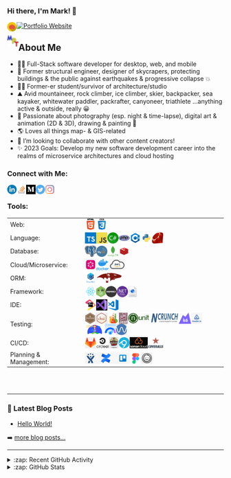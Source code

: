 ### Hi there, I'm Mark! 👋

[<img align="left" alt="markPThomas | portfolio website" width="22px" src="https://github.com/MarkPThomas/MarkPThomas/blob/master/Briefcase-icon.png" />][portfolio] [![Portfolio Website](https://img.shields.io/website?label=Portfolio&style=for-the-badge&url=https://markpthomas.github.io)](https://markpthomas.github.io)

<!-- [<img align="left" alt="MarkPThomas.com" width="22px" src="https://github.com/MarkPThomas/MarkPThomas/blob/master/icons/markPThomas.png" />][website] [![Website](https://img.shields.io/website?label=MarkPThomas.com&style=for-the-badge&url=http://www.markpthomas.com)](http://www.markpthomas.com) -->
<a href="http://www.markpthomas.com" target="_blank" rel="noopener noreferrer">
  <img align="left" title="CSS3" alt="CSS3" height="26px" src="https://github.com/MarkPThomas/MarkPThomas/blob/master/icons/markPThomas.png" />
  <!-- Personal Website -->
</a>

## About Me

- 👨‍💻 Full-Stack software developer for desktop, web, and mobile
- 🏢 Former structural engineer, designer of skycrapers, protecting buildings & the public against earthquakes & progressive collapse 💥
- 🧑‍🎨 Former-er student/survivor of architecture/studio
- ⛰️ Avid mountaineer, rock climber, ice climber, skier, backpacker, sea kayaker, whitewater paddler, packrafter, canyoneer, triathlete ...anything active & outside, really 😀
- 📸 Passionate about photography (esp. night & time-lapse), digital art & animation (2D & 3D), drawing & painting 🎨
- 🌎 Loves all things map- & GIS-related
- 🤝 I’m looking to collaborate with other content creators!
- ✨ 2023 Goals: Develop my new software development career into the realms of microservice architectures and cloud hosting

### Connect with Me:
[<img align="left" alt="markPThomas | LinkedIn" width="22px" src="https://github.com/MarkPThomas/MarkPThomas/blob/master/icons/linkedIn_icon.svg" />][linkedin]
[<img align="left" alt="markPThomas | Stack Overflow" width="22px" src="https://github.com/MarkPThomas/MarkPThomas/blob/master/icons/stackOverflow_icon.png" />][stackoverflow]
[<img align="left" alt="markPThomas | Medium" width="22px" src="https://github.com/MarkPThomas/MarkPThomas/blob/master/icons/medium.png" />][blog]
[<img align="left" alt="markPThomas | Twitter" width="22px" src="https://github.com/MarkPThomas/MarkPThomas/blob/master/icons/twitter_icon.svg" />][twitter]
[<img align="left" alt="markPThomas | Instagram" width="22px" src="https://github.com/MarkPThomas/MarkPThomas/blob/master/icons/instagram.png" />][instagram]

<br />

### Tools:
<table style="border:none">
  <tr>
    <td>Web: </td>
    <td>
      <a href="https://developer.mozilla.org/en-US/docs/Glossary/HTML5" target="_blank" rel="noopener noreferrer">
        <img align="left" title="HTML5" alt="HTML5" height="26px" src="https://github.com/MarkPThomas/MarkPThomas/blob/master/icons/html.png" />
         <!-- | HTML5 -->
        </a>
      <a href="https://developer.mozilla.org/en-US/docs/Web/CSS" target="_blank" rel="noopener noreferrer">
        <img align="left" title="CSS3" alt="CSS3" height="26px" src="https://github.com/MarkPThomas/MarkPThomas/blob/master/icons/css.png" />
         <!-- | CSS3 -->
        </a>
    </td>
  </tr>
  <tr>
    <td>Language: </td>
    <td>
       <a href="https://www.typescriptlang.org/" target="_blank" rel="noopener noreferrer">
         <img align="left" title="TypeScript" alt="TypeScript" height="26px" src="https://github.com/MarkPThomas/MarkPThomas/blob/master/icons/typeScript.png" />
         <!-- TypeScript -->
       </a>
       <a href="https://javascript.info/js" target="_blank" rel="noopener noreferrer"><img align="left" title="JavaScript" alt="JavaScript" height="26px" src="https://github.com/MarkPThomas/MarkPThomas/blob/master/icons/javascript.png" />
         <!-- | JavaScript -->
        </a>
       <a href="https://docs.microsoft.com/en-us/dotnet/csharp/tour-of-csharp/" target="_blank" rel="noopener noreferrer"><img align="left" title="C#" alt="C Sharp" height="26px" src="https://github.com/MarkPThomas/MarkPThomas/blob/master/icons/csharp.png" />
         <!-- | C# -->
        </a>
       <a href="https://www.php.net/manual/en/intro-whatis.php" target="_blank" rel="noopener noreferrer"><img align="left" title="PHP" alt="PHP" height="26px" src="https://github.com/MarkPThomas/MarkPThomas/blob/master/icons/php.png" />
         <!-- | PHP -->
        </a>
       <a href="https://en.wikipedia.org/wiki/C%2B%2B" target="_blank" rel="noopener noreferrer"><img align="left" title="C++" alt="C Plus Plus" height="26px" src="https://github.com/MarkPThomas/MarkPThomas/blob/master/icons/cPlusPlus.png" />
         <!-- | C++ -->
        </a>
       <a href="https://www.python.org/" target="_blank" rel="noopener noreferrer"><img align="left" title="Python" alt="Python" height="26px" src="https://github.com/MarkPThomas/MarkPThomas/blob/master/icons/python.png" />
         <!-- | Python -->
        </a>
       <a href="https://www.ruby-lang.org/en/" target="_blank" rel="noopener noreferrer"><img align="left" title="Ruby" alt="Ruby" height="26px" src="https://github.com/MarkPThomas/MarkPThomas/blob/master/icons/ruby.png" />
         <!-- | Ruby -->
        </a>
    </td>
  </tr>
  <tr>
    <td>Database: </td>
    <td>
       <a href="https://www.postgresql.org/" target="_blank" rel="noopener noreferrer"><img align="left" title="Postgres" alt="Postgres" height="26px" src="https://github.com/MarkPThomas/MarkPThomas/blob/master/icons/postgresql.png" />
         <!-- PostgreSQL -->
        </a>
       <a href="https://www.mysql.com/" target="_blank" rel="noopener noreferrer"><img align="left" title="MySQL" alt="MySQL" height="26px" src="https://github.com/MarkPThomas/MarkPThomas/blob/master/icons/MySQL.png" />
         <!-- | MySQL -->
        </a>
       <a href="https://www.mongodb.com/" target="_blank" rel="noopener noreferrer"><img align="left" title="MongoDB" alt="MongoDB" height="26px" src="https://github.com/MarkPThomas/MarkPThomas/blob/master/icons/MongoDB.png" />
         <!-- | MongoDB -->
        </a>
       <a href="https://redis.io/" target="_blank" rel="noopener noreferrer"><img align="left" title="Redis" alt="Redis" height="26px" src="https://github.com/MarkPThomas/MarkPThomas/blob/master/icons/redis.png" />
         <!-- | Redis -->
        </a>
       <!-- <a href="https://neo4j.com/" target="_blank" rel="noopener noreferrer">
          <img align="left" title="TypeScript" alt="TypeScript" height="26px" src="https://github.com/MarkPThomas/MarkPThomas/blob/master/icons/neo4j.png" />
         | Neo4J
       </a> -->
         <!-- <a href="https://www.amazonaws.cn/en/dynamodb/" target="_blank" rel="noopener noreferrer">
          <img align="left" title="TypeScript" alt="TypeScript" height="26px" src="https://github.com/MarkPThomas/MarkPThomas/blob/master/icons/dynamoDB.png" />
         | DynamoDB
       </a> -->
    </td>
  </tr>
  <tr>
    <td>Cloud/Microservice: </td>
    <td>
       <a href="https://graphql.org/" target="_blank" rel="noopener noreferrer">
         <img align="left" title="GraphQL" alt="GraphQL" height="26px" src="https://github.com/MarkPThomas/MarkPThomas/blob/master/icons/graphQL.png" />
         <!-- GraphQL -->
       </a>
      <a href="https://www.docker.com/" target="_blank" rel="noopener noreferrer">
         <img align="left" title="Docker" alt="Docker" height="26px" src="https://github.com/MarkPThomas/MarkPThomas/blob/master/icons/docker.png" />
         <!-- | Docker -->
       </a>
      <a href="https://aws.amazon.com/" target="_blank" rel="noopener noreferrer">
         <img align="left" title="AWS" alt="AWS" height="26px" src="https://github.com/MarkPThomas/MarkPThomas/blob/master/icons/AWS.png" />
         <!-- | AWS -->
       </a>
      <!-- <a href="https://www.rabbitmq.com/" target="_blank" rel="noopener noreferrer">
        <img align="left" title="RabbitMQ" alt="RabbitMQ" height="26px" src="https://github.com/MarkPThomas/MarkPThomas/blob/master/icons/rabbitMQ.png" />
         | RabbitMQ
       </a> -->
      <!-- <a href="https://kafka.apache.org/" target="_blank" rel="noopener noreferrer">
        <img align="left" title="Kafka" alt="Kafka" height="26px" src="https://github.com/MarkPThomas/MarkPThomas/blob/master/icons/kafka.png" />
         | Kafka
       </a> -->
      <!-- <a href="https://kubernetes.io/" target="_blank" rel="noopener noreferrer">
        <img align="left" title="Kubernetes" alt="Kubernetes" height="26px" src="https://github.com/MarkPThomas/MarkPThomas/blob/master/icons/kubernetes.png" />
         | Kubernetes
       </a> -->
      <!-- <a href="https://www.terraform.io/" target="_blank" rel="noopener noreferrer">
        <img align="left" title="Terraform" alt="Terraform" height="26px" src="https://github.com/MarkPThomas/MarkPThomas/blob/master/icons/terraform.png" />
         | Terraform
       </a> -->
      <!-- <a href="https://grafana.com/" target="_blank" rel="noopener noreferrer">
        <img align="left" title="Grafana" alt="Grafana" height="26px" src="https://github.com/MarkPThomas/MarkPThomas/blob/master/icons/grafana.png" />
         | Grafana
       </a> -->
    </td>
  </tr>
  <tr>
    <td>ORM: </td>
    <td>
       <a href="https://sequelize.org/" target="_blank" rel="noopener noreferrer"><img align="left" title="Sequelize" alt="Sequelize" height="26px" src="https://github.com/MarkPThomas/MarkPThomas/blob/master/icons/sequelize.png" />
         <!-- Sequelize -->
         </a>
       <a href="https://mongoosejs.com/" target="_blank" rel="noopener noreferrer"><img align="left" title="Mongoose" alt="Mongoose" height="26px" src="https://github.com/MarkPThomas/MarkPThomas/blob/master/icons/Mongoose-cropped.png" />
         <!-- | Mongoose -->
         </a>
    </td>
  </tr>
  <tr>
    <td>Framework: </td>
    <td>
       <a href="https://reactjs.org/" target="_blank" rel="noopener noreferrer">
         <img align="left" title="React.js" alt="React" height="26px" src="https://github.com/MarkPThomas/MarkPThomas/blob/master/icons/react.png" />
         <!-- React -->
       </a>
       <!-- <a href="https://redux.js.org/" target="_blank" rel="noopener noreferrer">
         <img align="left" title="Redux" alt="Redux" height="26px" src="https://github.com/MarkPThomas/MarkPThomas/blob/master/icons/Redux.png" />
          | Redux
       </a> -->
       <a href="https://nodejs.org/en/" target="_blank" rel="noopener noreferrer">
         <img align="left" title="Node.js" alt="Node.js" height="26px" src="https://github.com/MarkPThomas/MarkPThomas/blob/master/icons/nodeJS.jpeg" />
         <!-- | Node -->
       </a>
       <a href="https://expressjs.com/" target="_blank" rel="noopener noreferrer">
         <img align="left" title="Express.js" alt="Express.js" height="26px" src="https://github.com/MarkPThomas/MarkPThomas/blob/master/icons/expressJS.png" />
         <!-- | Express -->
      </a>
      <a href="https://en.wikipedia.org/wiki/.NET" target="_blank" rel="noopener noreferrer">
        <img align="left" title=".Net Core" alt="Dot Net Core" height="26px" src="https://github.com/MarkPThomas/MarkPThomas/blob/master/icons/dotNetCore.png" />
         <!-- | .Net Core -->
      </a>
      <a href="https://docs.microsoft.com/en-us/visualstudio/designers/getting-started-with-wpf?view=vs-2022" target="_blank" rel="noopener noreferrer">
        <img align="left" title="WPF | XAML" alt="WPF | XAML" height="26px" src="https://github.com/MarkPThomas/MarkPThomas/blob/master/icons/wpfXAML.jpeg" />
         <!-- | WPF | XAML -->
      </a>
    </td>
  </tr>
  <tr>
    <td>IDE: </td>
    <td>
       <a href="" target="_blank" rel="noopener noreferrer"><img align="left" title="Jet Brains" alt="JetBrains" height="26px" src="https://github.com/MarkPThomas/MarkPThomas/blob/master/icons/JetBrains.png" />
         <!-- JetBrains -->
        </a>
       <a href="" target="_blank" rel="noopener noreferrer"><img align="left" title="Visual Studio" alt="Visual Studio" height="26px" src="https://github.com/MarkPThomas/MarkPThomas/blob/master/icons/visual-studio.png" />
         <!-- | Visual Studio -->
        </a>
       <a href="" target="_blank" rel="noopener noreferrer"><img align="left" title="Visual Studio Code" alt="Visual Studio Code" height="26px" src="https://github.com/MarkPThomas/MarkPThomas/blob/master/icons/visual-studio-code.png" />
         <!-- | Visual Code -->
        </a>
    </td>
  </tr>
  <tr>
    <td>Testing: </td>
    <td>
      <a href="https://mochajs.org/" target="_blank" rel="noopener noreferrer">
        <img align="left" title="Mocha.js" alt="Mocha.js" height="26px" src="https://github.com/MarkPThomas/MarkPThomas/blob/master/icons/mocha.png" />
         <!-- Mocha -->
      </a>
      <a href="https://www.chaijs.com/" target="_blank" rel="noopener noreferrer">
        <img align="left" title="Chai.js" alt="Chai.js" height="26px" src="https://github.com/MarkPThomas/MarkPThomas/blob/master/icons/chai-transparent.png" />
         <!-- | Chai -->
      </a>
      <a href="https://enzymejs.github.io/enzyme/" target="_blank" rel="noopener noreferrer">
        <img align="left" title="Enzyme.js" alt="Enzyme.js" height="26px" src="https://github.com/MarkPThomas/MarkPThomas/blob/master/icons/enzyme.png" />
         <!-- | Enzyme -->
      </a>
      <a href="https://jestjs.io/" target="_blank" rel="noopener noreferrer">
        <img align="left" title="Jest.js" alt="Jest.js" height="26px" src="https://github.com/MarkPThomas/MarkPThomas/blob/master/icons/jest.png" />
         <!-- | Jest -->
      </a>
      <a href="https://nunit.org/" target="_blank" rel="noopener noreferrer">
        <img align="left" title="NUnit" alt="NUnit" height="26px" src="https://github.com/MarkPThomas/MarkPThomas/blob/master/icons/nunit-transparent.png" />
         <!-- | NUnit -->
      </a>
      <a href="https://www.ncrunch.net/" target="_blank" rel="noopener noreferrer">
        <img align="left" title="NCrunch" alt="NCrunch" height="26px" src="https://github.com/MarkPThomas/MarkPThomas/blob/master/icons/NCrunch.png" />
         <!-- | NCrunch -->
      </a>
      <a href="https://k6.io/" target="_blank" rel="noopener noreferrer">
         <img align="left" title="K6" alt="K6" height="26px" src="https://github.com/MarkPThomas/MarkPThomas/blob/master/icons/k6.png" />
         <!-- | K6 -->
      </a>
      <a href="https://loader.io/" target="_blank" rel="noopener noreferrer">
         <img align="left" title="Loader.io" alt="Loader.io" height="26px" src="https://github.com/MarkPThomas/MarkPThomas/blob/master/icons/loaderIO.png" />
         <!-- | Loader.io -->
      </a>
      <a href="https://developers.google.com/web/tools/lighthouse" target="_blank" rel="noopener noreferrer">
         <img align="left" title="Lighthouse" alt="Lighthouse" height="26px" src="https://github.com/MarkPThomas/MarkPThomas/blob/master/icons/lighthouse.jpeg" />
         <!-- | Lighthouse -->
      </a>
      <a href="https://pagespeed.web.dev/" target="_blank" rel="noopener noreferrer">
         <img align="left" title="PageSpeed Insights" alt="PageSpeed Insights" height="26px" src="https://github.com/MarkPThomas/MarkPThomas/blob/master/icons/pageSpeedInsights.png" />
         <!-- | PageSpeed Insights -->
      </a>
       <a href="https://wave.webaim.org/" target="_blank" rel="noopener noreferrer">
         <img align="left" title="WAVE" alt="WAVE" height="26px" src="https://github.com/MarkPThomas/MarkPThomas/blob/master/icons/wave.png" />
         <!-- | WAVE -->
       </a>
    </td>
  </tr>
  <tr>
    <td>CI/CD: </td>
    <td>
       <a href="https://about.gitlab.com/" target="_blank" rel="noopener noreferrer">
         <img align="left" title="GitLab" alt="GitLab" height="26px" src="https://github.com/MarkPThomas/MarkPThomas/blob/master/icons/gitLab.png" />
         <!-- GitLab -->
       </a>
       <a href="https://circleci.com/" target="_blank" rel="noopener noreferrer">
         <img align="left" title="Circle CI" alt="Circle CI" height="26px" src="https://github.com/MarkPThomas/MarkPThomas/blob/master/icons/CircleCI.png" />
         <!-- | Circle CI -->
       </a>
       <a href="https://travis-ci.org/" target="_blank" rel="noopener noreferrer">
         <img align="left" title="Travis CI" alt="Travis CI" height="26px" src="https://github.com/MarkPThomas/MarkPThomas/blob/master/icons/TravisCI-Label.png" />
         <!-- | Travis CI -->
       </a>
       <a href="https://www.appveyor.com/" target="_blank" rel="noopener noreferrer">
         <img align="left" title="Appveyor" alt="Appveyor" height="26px" src="https://github.com/MarkPThomas/MarkPThomas/blob/master/icons/Appveyor.png" />
         <!-- | Appveyor -->
       </a>
       <a href="https://sonarcloud.io/" target="_blank" rel="noopener noreferrer">
         <img align="left" title="Sonar Cloud" alt="SonarCloud" height="26px" src="https://github.com/MarkPThomas/MarkPThomas/blob/master/icons/SonarCloud-bannerCropped.png" />
         <!-- | SonarCloud -->
       </a>
       <a href="https://coveralls.io/" target="_blank" rel="noopener noreferrer">
         <img align="left" title="Coveralls" alt="Coveralls" height="26px" src="https://github.com/MarkPThomas/MarkPThomas/blob/master/icons/Coveralls.png" />
         <!-- | Coveralls -->
       </a>
    </td>
  </tr>
  <tr>
    <td>Planning & Management: </td>
    <td>
       <a href="https://www.atlassian.com/software/jira" target="_blank" rel="noopener noreferrer">
         <img align="left" title="Jira" alt="Jira" height="26px" src="https://github.com/MarkPThomas/MarkPThomas/blob/master/icons/jira.jpeg" />
         <!-- Jira -->
       </a>
      <a href="https://www.atlassian.com/software/confluence" target="_blank" rel="noopener noreferrer">
         <img align="left" title="Confluence" alt="Confluence" height="26px" src="https://github.com/MarkPThomas/MarkPThomas/blob/master/icons/confluence.jpeg" />
         <!-- | Confluence -->
       </a>
      <a href="https://www.atlassian.com/software/trello" target="_blank" rel="noopener noreferrer">
         <img align="left" title="Trello" alt="Trello" height="26px" src="https://github.com/MarkPThomas/MarkPThomas/blob/master/icons/trello.png" />
         <!-- | Trello -->
      </a>
      <a href="https://www.figma.com/software/trello" target="_blank" rel="noopener noreferrer">
         <img align="left" title="Figma" alt="Figma" height="26px" src="https://github.com/MarkPThomas/MarkPThomas/blob/master/icons/figma.svg" />
         <!-- | Figma -->
      </a>
      <a href="https://balsamiq.com/software/trello" target="_blank" rel="noopener noreferrer">
         <img align="left" title="Basalmiq" alt="Basalmiq" height="26px" src="https://github.com/MarkPThomas/MarkPThomas/blob/master/icons/basalmiq.jpeg" />
         <!-- | Basalmiq -->
      </a>
    </td>
  </tr>
</table>

<br />
<br />

---

### 📕 Latest Blog Posts

<!-- BLOG-POST-LIST:START -->
- [Hello World!](https://medium.com/marktech/hello-world-47ceb6e5774d?source=rss----667f317d252e---4)
<!-- BLOG-POST-LIST:END -->

➡️ [more blog posts...](https://medium.com/marktech)

---

<details>
  <summary>:zap: Recent GitHub Activity</summary>

  ![Wakatime stats](https://github-readme-stats.vercel.app/api/wakatime?username=MarkPThomas)

</details>

<details>
  <summary>:zap: GitHub Stats</summary>

  ![github stats](https://github-readme-stats.vercel.app/api?username=MarkPThomas&count_private=true&show_icons=true)
<br />
  ![Top languages](https://github-readme-stats.vercel.app/api/top-langs/?username=MarkPThomas&langs_count=10)

</details>

[website]: http://www.markpthomas.com/
[portfolio]: https://markpthomas.github.io/
[blog]: https://medium.com/@markthomas_97045
[twitter]: https://twitter.com/PellucidWombat
[instagram]: https://www.instagram.com/pellucidwombato/
[linkedin]: https://www.linkedin.com/in/mark-porter-thomas/
[stackoverflow]: https://stackoverflow.com/users/3341503/pellucidwombat

